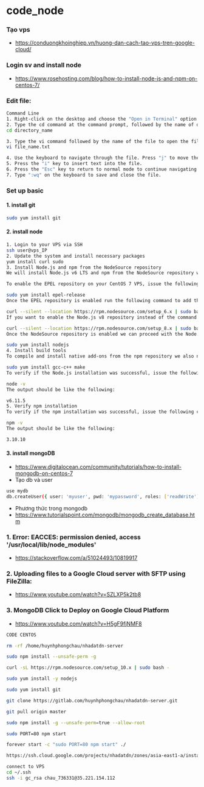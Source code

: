 # code_node

### Tạo vps
- https://conduongkhoinghiep.vn/huong-dan-cach-tao-vps-tren-google-cloud/

### Login sv and install node 
- https://www.rosehosting.com/blog/how-to-install-node-js-and-npm-on-centos-7/

### Edit file:
```sh
Command Line
1. Right-click on the desktop and choose the "Open in Terminal" option from the menu that appears.
2. Type the cd command at the command prompt, followed by the name of directory that contains the text file:
cd directory_name

3. Type the vi command followed by the name of the file to open the file in Vi:
vi file_name.txt

4. Use the keyboard to navigate through the file. Press "j" to move the cursor down, "k" to move the cursor up, "h" to move the cursor left and "l" to move the cursor right.
5. Press the "i" key to insert text into the file.
6. Press the "Esc" key to return to normal mode to continue navigating through the file.
7. Type ":wq" on the keyboard to save and close the file.
```

### Set up basic
#### 1. install git
```sh
sudo yum install git
```
#### 2. install node
```sh
1. Login to your VPS via SSH
ssh user@vps_IP
2. Update the system and install necessary packages
yum install curl sudo
3. Install Node.js and npm from the NodeSource repository
We will install Node.js v6 LTS and npm from the NodeSource repository which depends on the EPEL repository being available.

To enable the EPEL repository on your CentOS 7 VPS, issue the following command:

sudo yum install epel-release
Once the EPEL repository is enabled run the following command to add the Node.js v6 LTS repository:

curl --silent --location https://rpm.nodesource.com/setup_6.x | sudo bash -
If you want to enable the Node.js v8 repository instead of the command above run the following command:

curl --silent --location https://rpm.nodesource.com/setup_8.x | sudo bash -
Once the NodeSource repository is enabled we can proceed with the Node.js v6 LTS and npm installation:

sudo yum install nodejs
4. Install build tools
To compile and install native add-ons from the npm repository we also need to install build tools:

sudo yum install gcc-c++ make
To verify if the Node.js installation was successful, issue the following command:

node -v
The output should be like the following:

v6.11.5
5. Verify npm installation
To verify if the npm installation was successful, issue the following command:

npm -v
The output should be like the following:

3.10.10
```

#### 3. install mongoDB
 - https://www.digitalocean.com/community/tutorials/how-to-install-mongodb-on-centos-7
 - Tạo db và user
 ```sh
 use mydb
db.createUser({ user: 'myuser', pwd: 'mypassword', roles: ['readWrite'] })
 ```
 - Phương thức trong mongodb
 - https://www.tutorialspoint.com/mongodb/mongodb_create_database.htm

### 1. Error: EACCES: permission denied, access '/usr/local/lib/node_modules'
- https://stackoverflow.com/a/51024493/10819917

### 2. Uploading files to a Google Cloud server with SFTP using FileZilla:
- https://www.youtube.com/watch?v=SZLXP5k2tb8

### 3. MongoDB Click to Deploy on Google Cloud Platform
- https://www.youtube.com/watch?v=H5gF9fjNMF8



```sh
CODE CENTOS

rm -rf /home/huynhphongchau/nhadatdn-server

sudo npm install --unsafe-perm -g

curl -sL https://rpm.nodesource.com/setup_10.x | sudo bash -

sudo yum install -y nodejs

sudo yum install git

git clone https://gitlab.com/huynhphongchau/nhadatdn-server.git

git pull origin master

sudo npm install -g --unsafe-perm=true --allow-root

sudo PORT=80 npm start

forever start -c "sudo PORT=80 npm start" ./

https://ssh.cloud.google.com/projects/nhadatdn/zones/asia-east1-a/instances/nhadatdn-vps-1?authuser=0&hl=en_US&projectNumber=478345864763

connect to VPS
cd ~/.ssh
ssh -i gc_rsa chau_736331@35.221.154.112
```

